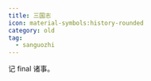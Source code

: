 ```yaml
---
title: 三国志
icon: material-symbols:history-rounded
category: old
tag:
  - sanguozhi
---
```


记 final 诸事。
